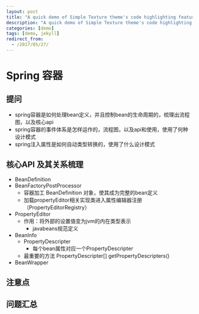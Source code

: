 ```yaml
---
layout: post
title: "A quick demo of Simple Texture theme's code highlighting features"
description: "A quick demo of Simple Texture theme's code highlighting features"
categories: [demo]
tags: [demo, jekyll]
redirect_from:
  - /2017/05/27/
---
```




# Spring 容器



## 提问

* spring容器是如何处理bean定义，并且控制bean的生命周期的，梳理出流程图，以及核心api
* spring容器的事件体系是怎样运作的，流程图，以及api和使用，使用了何种设计模式
* spring注入属性是如何自动类型转换的，使用了什么设计模式



## 核心API 及其关系梳理

* BeanDefinition
* BeanFactoryPostProcessor
  * 容器加工 BeanDefinition 对象，使其成为完整的bean定义
  * 加载propertyEditor相关实现类进入属性编辑器注册（PropertyEditorRegistry）
* PropertyEditor
  * 作用：将外部的设置值变为jvm的内在类型表示
    * javabeans规范定义
* BeanInfo
  * PropertyDescripter
    * 每个bean属性对应一个PropertyDescripter
  * 最重要的方法 PropertyDescripter[] getPropertyDescripters()
* BeanWrapper

## 注意点



## 问题汇总

